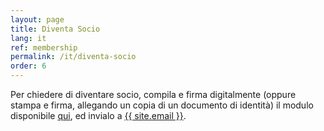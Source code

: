 ```yaml
---
layout: page
title: Diventa Socio
lang: it
ref: membership
permalink: /it/diventa-socio
order: 6
---
```


Per chiedere di diventare socio, compila e firma digitalmente (oppure stampa e firma, allegando un copia di un documento di identità) il modulo disponibile <a href="/assets/docs/eutopian-adesione-socio-ordinario.docx">qui</a>, ed invialo a <a href="mailto:{{ site.email }}">{{ site.email }}</a>.
